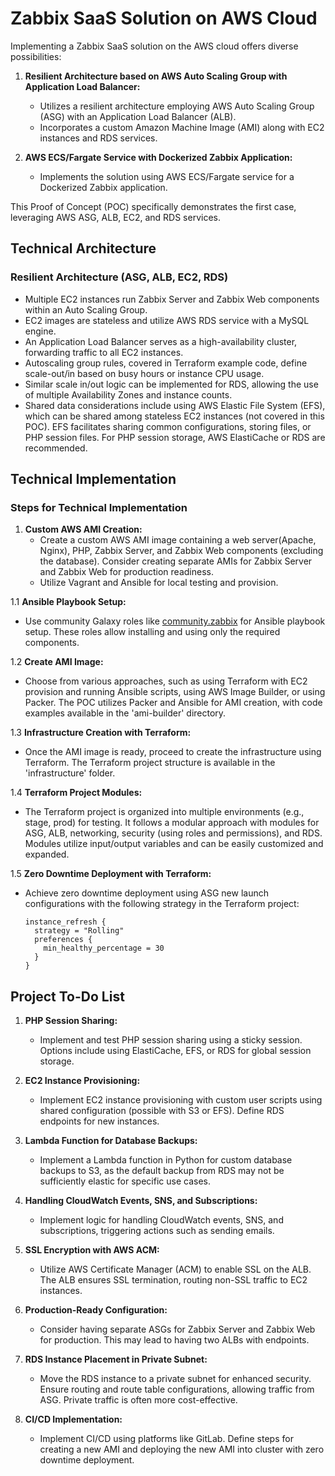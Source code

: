 # Zabbix SaaS Solution on AWS Cloud

Implementing a Zabbix SaaS solution on the AWS cloud offers diverse possibilities:

1. **Resilient Architecture based on AWS Auto Scaling Group with Application Load Balancer:**
   - Utilizes a resilient architecture employing AWS Auto Scaling Group (ASG) with an Application Load Balancer (ALB).
   - Incorporates a custom Amazon Machine Image (AMI) along with EC2 instances and RDS services.

2. **AWS ECS/Fargate Service with Dockerized Zabbix Application:**
   - Implements the solution using AWS ECS/Fargate service for a Dockerized Zabbix application.

This Proof of Concept (POC) specifically demonstrates the first case, leveraging AWS ASG, ALB, EC2, and RDS services.

## Technical Architecture

### Resilient Architecture (ASG, ALB, EC2, RDS)

- Multiple EC2 instances run Zabbix Server and Zabbix Web components within an Auto Scaling Group.
- EC2 images are stateless and utilize AWS RDS service with a MySQL engine.
- An Application Load Balancer serves as a high-availability cluster, forwarding traffic to all EC2 instances.
- Autoscaling group rules, covered in Terraform example code, define scale-out/in based on busy hours or instance CPU usage.
- Similar scale in/out logic can be implemented for RDS, allowing the use of multiple Availability Zones and instance counts.
- Shared data considerations include using AWS Elastic File System (EFS), which can be shared among stateless EC2 instances (not covered in this POC). EFS facilitates sharing common configurations, storing files, or PHP session files. For PHP session storage, AWS ElastiCache or RDS are recommended.

## Technical Implementation

### Steps for Technical Implementation

1. **Custom AWS AMI Creation:**
   - Create a custom AWS AMI image containing a web server(Apache, Nginx), PHP, Zabbix Server, and Zabbix Web components (excluding the database). Consider creating separate AMIs for Zabbix Server and Zabbix Web for production readiness.
   - Utilize Vagrant and Ansible for local testing and provision.

1.1 **Ansible Playbook Setup:**
   - Use community Galaxy roles like [community.zabbix](https://github.com/ansible-collections/community.zabbix) for Ansible playbook setup. These roles allow installing and using only the required components.

1.2 **Create AMI Image:**
   - Choose from various approaches, such as using Terraform with EC2 provision and running Ansible scripts, using AWS Image Builder, or using Packer. The POC utilizes Packer and Ansible for AMI creation, with code examples available in the 'ami-builder' directory.

1.3 **Infrastructure Creation with Terraform:**
   - Once the AMI image is ready, proceed to create the infrastructure using Terraform. The Terraform project structure is available in the 'infrastructure' folder.

1.4 **Terraform Project Modules:**
   - The Terraform project is organized into multiple environments (e.g., stage, prod) for testing. It follows a modular approach with modules for ASG, ALB, networking, security (using roles and permissions), and RDS. Modules utilize input/output variables and can be easily customized and expanded.

1.5 **Zero Downtime Deployment with Terraform:**
   - Achieve zero downtime deployment using ASG new launch configurations with the following strategy in the Terraform project:
     ```hcl
     instance_refresh {
       strategy = "Rolling"
       preferences {
         min_healthy_percentage = 30
       }
     }
     ```

## Project To-Do List

1. **PHP Session Sharing:**
   - Implement and test PHP session sharing using a sticky session. Options include using ElastiCache, EFS, or RDS for global session storage.

2. **EC2 Instance Provisioning:**
   - Implement EC2 instance provisioning with custom user scripts using shared configuration (possible with S3 or EFS). Define RDS endpoints for new instances.

3. **Lambda Function for Database Backups:**
   - Implement a Lambda function in Python for custom database backups to S3, as the default backup from RDS may not be sufficiently elastic for specific use cases.

4. **Handling CloudWatch Events, SNS, and Subscriptions:**
   - Implement logic for handling CloudWatch events, SNS, and subscriptions, triggering actions such as sending emails.

5. **SSL Encryption with AWS ACM:**
   - Utilize AWS Certificate Manager (ACM) to enable SSL on the ALB. The ALB ensures SSL termination, routing non-SSL traffic to EC2 instances.

6. **Production-Ready Configuration:**
   - Consider having separate ASGs for Zabbix Server and Zabbix Web for production. This may lead to having two ALBs with endpoints.

7. **RDS Instance Placement in Private Subnet:**
   - Move the RDS instance to a private subnet for enhanced security. Ensure routing and route table configurations, allowing traffic from ASG. Private traffic is often more cost-effective.

8. **CI/CD Implementation:**
   - Implement CI/CD using platforms like GitLab. Define steps for creating a new AMI and deploying the new AMI into cluster with zero downtime deployment.